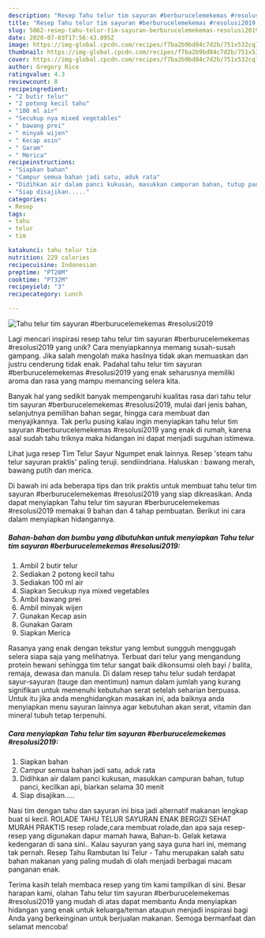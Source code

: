 ```yaml
---
description: "Resep Tahu telur tim sayuran #berburucelemekemas #resolusi2019 Anti Gagal"
title: "Resep Tahu telur tim sayuran #berburucelemekemas #resolusi2019 Anti Gagal"
slug: 5062-resep-tahu-telur-tim-sayuran-berburucelemekemas-resolusi2019-anti-gagal
date: 2020-07-03T17:56:43.095Z
image: https://img-global.cpcdn.com/recipes/f7ba2b9bd84c7d2b/751x532cq70/tahu-telur-tim-sayuran-berburucelemekemas-resolusi2019-foto-resep-utama.jpg
thumbnail: https://img-global.cpcdn.com/recipes/f7ba2b9bd84c7d2b/751x532cq70/tahu-telur-tim-sayuran-berburucelemekemas-resolusi2019-foto-resep-utama.jpg
cover: https://img-global.cpcdn.com/recipes/f7ba2b9bd84c7d2b/751x532cq70/tahu-telur-tim-sayuran-berburucelemekemas-resolusi2019-foto-resep-utama.jpg
author: Gregory Rice
ratingvalue: 4.3
reviewcount: 8
recipeingredient:
- "2 butir telur"
- "2 potong kecil tahu"
- "100 ml air"
- "Secukup nya mixed vegetables"
- " bawang prei"
- " minyak wijen"
- " Kecap asin"
- " Garam"
- " Merica"
recipeinstructions:
- "Siapkan bahan"
- "Campur semua bahan jadi satu, aduk rata"
- "Didihkan air dalam panci kukusan, masukkan campuran bahan, tutup panci, kecilkan api, biarkan selama 30 menit"
- "Siap disajikan....."
categories:
- Resep
tags:
- tahu
- telur
- tim

katakunci: tahu telur tim 
nutrition: 229 calories
recipecuisine: Indonesian
preptime: "PT20M"
cooktime: "PT32M"
recipeyield: "3"
recipecategory: Lunch

---
```



![Tahu telur tim sayuran #berburucelemekemas #resolusi2019](https://img-global.cpcdn.com/recipes/f7ba2b9bd84c7d2b/751x532cq70/tahu-telur-tim-sayuran-berburucelemekemas-resolusi2019-foto-resep-utama.jpg)

Lagi mencari inspirasi resep tahu telur tim sayuran #berburucelemekemas #resolusi2019 yang unik? Cara menyiapkannya memang susah-susah gampang. Jika salah mengolah maka hasilnya tidak akan memuaskan dan justru cenderung tidak enak. Padahal tahu telur tim sayuran #berburucelemekemas #resolusi2019 yang enak seharusnya memiliki aroma dan rasa yang mampu memancing selera kita.

Banyak hal yang sedikit banyak mempengaruhi kualitas rasa dari tahu telur tim sayuran #berburucelemekemas #resolusi2019, mulai dari jenis bahan, selanjutnya pemilihan bahan segar, hingga cara membuat dan menyajikannya. Tak perlu pusing kalau ingin menyiapkan tahu telur tim sayuran #berburucelemekemas #resolusi2019 yang enak di rumah, karena asal sudah tahu triknya maka hidangan ini dapat menjadi suguhan istimewa.

Lihat juga resep Tim Telur Sayur Ngumpet enak lainnya. Resep &#39;steam tahu telur sayuran praktis&#39; paling teruji. sendiindriana. Haluskan : bawang merah, bawang putih dan merica.


Di bawah ini ada beberapa tips dan trik praktis untuk membuat tahu telur tim sayuran #berburucelemekemas #resolusi2019 yang siap dikreasikan. Anda dapat menyiapkan Tahu telur tim sayuran #berburucelemekemas #resolusi2019 memakai 9 bahan dan 4 tahap pembuatan. Berikut ini cara dalam menyiapkan hidangannya.

<!--inarticleads1-->

##### Bahan-bahan dan bumbu yang dibutuhkan untuk menyiapkan Tahu telur tim sayuran #berburucelemekemas #resolusi2019:

1. Ambil 2 butir telur
1. Sediakan 2 potong kecil tahu
1. Sediakan 100 ml air
1. Siapkan Secukup nya mixed vegetables
1. Ambil  bawang prei
1. Ambil  minyak wijen
1. Gunakan  Kecap asin
1. Gunakan  Garam
1. Siapkan  Merica


Rasanya yang enak dengan tekstur yang lembut sungguh menggugah selera siapa saja yang melihatnya. Terbuat dari telur yang mengandung protein hewani sehingga tim telur sangat baik dikonsumsi oleh bayi / balita, remaja, dewasa dan manula. Di dalam resep tahu telur sudah terdapat sayur-sayuran (tauge dan mentimun) namun dalam jumlah yang kurang signifikan untuk memenuhi kebutuhan serat setelah seharian berpuasa. Untuk itu jika anda menghidangkan masakan ini, ada baiknya anda menyiapkan menu sayuran lainnya agar kebutuhan akan serat, vitamin dan mineral tubuh tetap terpenuhi. 

<!--inarticleads2-->

##### Cara menyiapkan Tahu telur tim sayuran #berburucelemekemas #resolusi2019:

1. Siapkan bahan
1. Campur semua bahan jadi satu, aduk rata
1. Didihkan air dalam panci kukusan, masukkan campuran bahan, tutup panci, kecilkan api, biarkan selama 30 menit
1. Siap disajikan.....


Nasi tim dengan tahu dan sayuran ini bisa jadi alternatif makanan lengkap buat si kecil. ROLADE TAHU TELUR SAYURAN ENAK BERGIZI SEHAT MURAH PRAKTIS resep rolade,cara membuat rolade,dan apa saja resep-resep yang digunakan dapur mamah hawa, Bahan-b. Gelak ketawa kedengaran di sana sini.. Kalau sayuran yang saya guna hari ini, memang tak pernah. Resep Tahu Rambutan Isi Telur - Tahu merupakan salah satu bahan makanan yang paling mudah di olah menjadi berbagai macam panganan enak. 

Terima kasih telah membaca resep yang tim kami tampilkan di sini. Besar harapan kami, olahan Tahu telur tim sayuran #berburucelemekemas #resolusi2019 yang mudah di atas dapat membantu Anda menyiapkan hidangan yang enak untuk keluarga/teman ataupun menjadi inspirasi bagi Anda yang berkeinginan untuk berjualan makanan. Semoga bermanfaat dan selamat mencoba!
